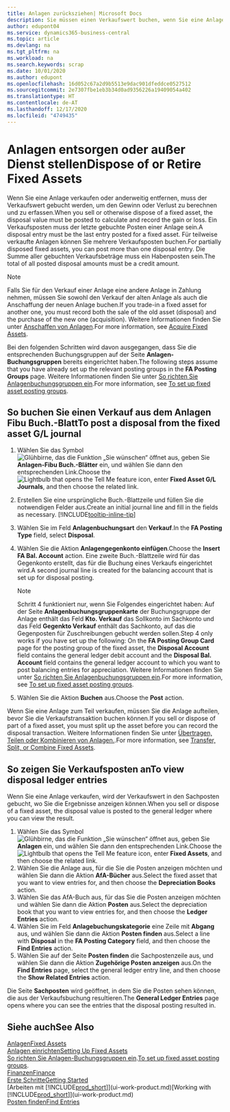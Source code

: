 ```yaml
---
title: Anlagen zurücksziehen| Microsoft Docs
description: Sie müssen einen Verkaufswert buchen, wenn Sie eine Anlage verkaufen oder ausrangieren, die storniert werden sollten.
author: edupont04
ms.service: dynamics365-business-central
ms.topic: article
ms.devlang: na
ms.tgt_pltfrm: na
ms.workload: na
ms.search.keywords: scrap
ms.date: 10/01/2020
ms.author: edupont
ms.openlocfilehash: 16d052c67a2d9b5513e9dac901dfeddce0527512
ms.sourcegitcommit: 2e7307fbe1eb3b34d0ad9356226a19409054a402
ms.translationtype: HT
ms.contentlocale: de-AT
ms.lasthandoff: 12/17/2020
ms.locfileid: "4749435"
---
```

# <a name="dispose-of-or-retire-fixed-assets"></a><span data-ttu-id="5be4e-103">Anlagen entsorgen oder außer Dienst stellen</span><span class="sxs-lookup"><span data-stu-id="5be4e-103">Dispose of or Retire Fixed Assets</span></span>

<span data-ttu-id="5be4e-104">Wenn Sie eine Anlage verkaufen oder anderweitig entfernen, muss der Verkaufswert gebucht werden, um den Gewinn oder Verlust zu berechnen und zu erfassen.</span><span class="sxs-lookup"><span data-stu-id="5be4e-104">When you sell or otherwise dispose of a fixed asset, the disposal value must be posted to calculate and record the gain or loss.</span></span> <span data-ttu-id="5be4e-105">Ein Verkaufsposten muss der letzte gebuchte Posten einer Anlage sein.</span><span class="sxs-lookup"><span data-stu-id="5be4e-105">A disposal entry must be the last entry posted for a fixed asset.</span></span> <span data-ttu-id="5be4e-106">Für teilweise verkaufte Anlagen können Sie mehrere Verkaufsposten buchen.</span><span class="sxs-lookup"><span data-stu-id="5be4e-106">For partially disposed fixed assets, you can post more than one disposal entry.</span></span> <span data-ttu-id="5be4e-107">Die Summe aller gebuchten Verkaufsbeträge muss ein Habenposten sein.</span><span class="sxs-lookup"><span data-stu-id="5be4e-107">The total of all posted disposal amounts must be a credit amount.</span></span>  

> [!NOTE]  
> <span data-ttu-id="5be4e-108">Falls Sie für den Verkauf einer Anlage eine andere Anlage in Zahlung nehmen, müssen Sie sowohl den Verkauf der alten Anlage als auch die Anschaffung der neuen Anlage buchen.</span><span class="sxs-lookup"><span data-stu-id="5be4e-108">If you trade-in a fixed asset for another one, you must record both the sale of the old asset (disposal) and the purchase of the new one (acquisition).</span></span> <span data-ttu-id="5be4e-109">Weitere Informationen finden Sie unter [Anschaffen von Anlagen](fa-how-acquire.md).</span><span class="sxs-lookup"><span data-stu-id="5be4e-109">For more information, see [Acquire Fixed Assets](fa-how-acquire.md).</span></span>  

<span data-ttu-id="5be4e-110">Bei den folgenden Schritten wird davon ausgegangen, dass Sie die entsprechenden Buchungsgruppen auf der Seite **Anlagen-Buchungsgruppen** bereits eingerichtet haben.</span><span class="sxs-lookup"><span data-stu-id="5be4e-110">The following steps assume that you have already set up the relevant posting groups in the **FA Posting Groups** page.</span></span> <span data-ttu-id="5be4e-111">Weitere Informationen finden Sie unter [So richten Sie Anlagenbuchungsgruppen ein](fa-how-setup-general.md#to-set-up-fixed-asset-posting-groups).</span><span class="sxs-lookup"><span data-stu-id="5be4e-111">For more information, see [To set up fixed asset posting groups](fa-how-setup-general.md#to-set-up-fixed-asset-posting-groups).</span></span>  

## <a name="to-post-a-disposal-from-the-fixed-asset-gl-journal"></a><span data-ttu-id="5be4e-112">So buchen Sie einen Verkauf aus dem Anlagen Fibu Buch.-Blatt</span><span class="sxs-lookup"><span data-stu-id="5be4e-112">To post a disposal from the fixed asset G/L journal</span></span>

1. <span data-ttu-id="5be4e-113">Wählen Sie das Symbol ![Glühbirne, das die Funktion „Sie wünschen“ öffnet](media/ui-search/search_small.png "Tell me-Funktion") aus, geben Sie **Anlagen-Fibu Buch.-Blätter** ein, und wählen Sie dann den entsprechenden Link.</span><span class="sxs-lookup"><span data-stu-id="5be4e-113">Choose the ![Lightbulb that opens the Tell Me feature](media/ui-search/search_small.png "Tell me what you want to do") icon, enter **Fixed Asset G/L Journals**, and then choose the related link.</span></span>  
2. <span data-ttu-id="5be4e-114">Erstellen Sie eine ursprüngliche Buch.-Blattzeile und füllen Sie die notwendigen Felder aus.</span><span class="sxs-lookup"><span data-stu-id="5be4e-114">Create an initial journal line and fill in the fields as necessary.</span></span> [!INCLUDE[tooltip-inline-tip](includes/tooltip-inline-tip_md.md)]  
3. <span data-ttu-id="5be4e-115">Wählen Sie im Feld **Anlagenbuchungsart** den **Verkauf**.</span><span class="sxs-lookup"><span data-stu-id="5be4e-115">In the **FA Posting Type** field, select **Disposal**.</span></span>  
4. <span data-ttu-id="5be4e-116">Wählen Sie die Aktion **Anlagengegenkonto einfügen**.</span><span class="sxs-lookup"><span data-stu-id="5be4e-116">Choose the **Insert FA Bal. Account** action.</span></span> <span data-ttu-id="5be4e-117">Eine zweite Buch.-Blattzeile wird für das Gegenkonto erstellt, das für die Buchung eines Verkaufs eingerichtet wird.</span><span class="sxs-lookup"><span data-stu-id="5be4e-117">A second journal line is created for the balancing account that is set up for disposal posting.</span></span>  

    > [!NOTE]  
    >  <span data-ttu-id="5be4e-118">Schritt 4 funktioniert nur, wenn Sie Folgendes eingerichtet haben: Auf der Seite **Anlagenbuchungsgruppenkarte** der Buchungsgruppe der Anlage enthält das Feld **Kto. Verkauf** das Sollkonto im Sachkonto und das Feld **Gegenkto Verkauf** enthält das Sachkonto, auf das die Gegenposten für Zuschreibungen gebucht werden sollen.</span><span class="sxs-lookup"><span data-stu-id="5be4e-118">Step 4 only works if you have set up the following: On the **FA Posting Group Card** page for the posting group of the fixed asset, the **Disposal Account** field contains the general ledger debit account and the **Disposal Bal. Account** field contains the general ledger account to which you want to post balancing entries for appreciation.</span></span> <span data-ttu-id="5be4e-119">Weitere Informationen finden Sie unter [So richten Sie Anlagenbuchungsgruppen ein](fa-how-setup-general.md#to-set-up-fixed-asset-posting-groups).</span><span class="sxs-lookup"><span data-stu-id="5be4e-119">For more information, see [To set up fixed asset posting groups](fa-how-setup-general.md#to-set-up-fixed-asset-posting-groups).</span></span>  
5. <span data-ttu-id="5be4e-120">Wählen Sie die Aktion **Buchen** aus.</span><span class="sxs-lookup"><span data-stu-id="5be4e-120">Choose the **Post** action.</span></span>  

<span data-ttu-id="5be4e-121">Wenn Sie eine Anlage zum Teil verkaufen, müssen Sie die Anlage aufteilen, bevor Sie die Verkaufstransaktion buchen können.</span><span class="sxs-lookup"><span data-stu-id="5be4e-121">If you sell or dispose of part of a fixed asset, you must split up the asset before you can record the disposal transaction.</span></span> <span data-ttu-id="5be4e-122">Weitere Informationen finden Sie unter [Übertragen, Teilen oder Kombinieren von Anlagen.](fa-how-trans-split-combine.md).</span><span class="sxs-lookup"><span data-stu-id="5be4e-122">For more information, see [Transfer, Split, or Combine Fixed Assets](fa-how-trans-split-combine.md).</span></span>  

## <a name="to-view-disposal-ledger-entries"></a><span data-ttu-id="5be4e-123">So zeigen Sie Verkaufsposten an</span><span class="sxs-lookup"><span data-stu-id="5be4e-123">To view disposal ledger entries</span></span>
<span data-ttu-id="5be4e-124">Wenn Sie eine Anlage verkaufen, wird der Verkaufswert in den Sachposten gebucht, wo Sie die Ergebnisse anzeigen können.</span><span class="sxs-lookup"><span data-stu-id="5be4e-124">When you sell or dispose of a fixed asset, the disposal value is posted to the general ledger where you can view the result.</span></span>  

1. <span data-ttu-id="5be4e-125">Wählen Sie das Symbol ![Glühbirne, das die Funktion „Sie wünschen“ öffnet](media/ui-search/search_small.png "Tell me-Funktion") aus, geben Sie **Anlagen** ein, und wählen Sie dann den entsprechenden Link.</span><span class="sxs-lookup"><span data-stu-id="5be4e-125">Choose the ![Lightbulb that opens the Tell Me feature](media/ui-search/search_small.png "Tell me what you want to do") icon, enter **Fixed Assets**, and then choose the related link.</span></span>  
2. <span data-ttu-id="5be4e-126">Wählen Sie die Anlage aus, für die Sie die Posten anzeigen möchten und wählen Sie dann die Aktion **AfA-Bücher** aus.</span><span class="sxs-lookup"><span data-stu-id="5be4e-126">Select the fixed asset that you want to view entries for, and then choose the **Depreciation Books** action.</span></span>  
3. <span data-ttu-id="5be4e-127">Wählen Sie das AfA-Buch aus, für das Sie die Posten anzeigen möchten und wählen Sie dann die Aktion **Posten** aus.</span><span class="sxs-lookup"><span data-stu-id="5be4e-127">Select the depreciation book that you want to view entries for, and then choose the **Ledger Entries** action.</span></span>  
4. <span data-ttu-id="5be4e-128">Wählen Sie im Feld **Anlagebuchungskategorie** eine Zeile mit **Abgang** aus, und wählen Sie dann die Aktion **Posten finden** aus.</span><span class="sxs-lookup"><span data-stu-id="5be4e-128">Select a line with **Disposal** in the **FA Posting Category** field, and then choose the **Find Entries** action.</span></span>  
5. <span data-ttu-id="5be4e-129">Wählen Sie auf der Seite **Posten finden** die Sachpostenzeile aus, und wählen Sie dann die Aktion **Zugehörige Posten anzeigen** aus.</span><span class="sxs-lookup"><span data-stu-id="5be4e-129">On the **Find Entries** page, select the general ledger entry line, and then choose the **Show Related Entries** action.</span></span>  

<span data-ttu-id="5be4e-130">Die Seite **Sachposten** wird geöffnet, in dem Sie die Posten sehen können, die aus der Verkaufsbuchung resultieren.</span><span class="sxs-lookup"><span data-stu-id="5be4e-130">The **General Ledger Entries** page opens where you can see the entries that the disposal posting resulted in.</span></span>  

## <a name="see-also"></a><span data-ttu-id="5be4e-131">Siehe auch</span><span class="sxs-lookup"><span data-stu-id="5be4e-131">See Also</span></span>

[<span data-ttu-id="5be4e-132">Anlagen</span><span class="sxs-lookup"><span data-stu-id="5be4e-132">Fixed Assets</span></span>](fa-manage.md)  
[<span data-ttu-id="5be4e-133">Anlagen einrichten</span><span class="sxs-lookup"><span data-stu-id="5be4e-133">Setting Up Fixed Assets</span></span>](fa-setup.md)  
<span data-ttu-id="5be4e-134">[So richten Sie Anlagen-Buchungsgruppen ein](fa-how-setup-general.md#to-set-up-fixed-asset-posting-groups).</span><span class="sxs-lookup"><span data-stu-id="5be4e-134">[To set up fixed asset posting groups](fa-how-setup-general.md#to-set-up-fixed-asset-posting-groups).</span></span>  
[<span data-ttu-id="5be4e-135">Finanzen</span><span class="sxs-lookup"><span data-stu-id="5be4e-135">Finance</span></span>](finance.md)  
[<span data-ttu-id="5be4e-136">Erste Schritte</span><span class="sxs-lookup"><span data-stu-id="5be4e-136">Getting Started</span></span>](product-get-started.md)  
<span data-ttu-id="5be4e-137">[Arbeiten mit [!INCLUDE[prod_short](includes/prod_short.md)]](ui-work-product.md)</span><span class="sxs-lookup"><span data-stu-id="5be4e-137">[Working with [!INCLUDE[prod_short](includes/prod_short.md)]](ui-work-product.md)</span></span>  
[<span data-ttu-id="5be4e-138">Posten finden</span><span class="sxs-lookup"><span data-stu-id="5be4e-138">Find Entries</span></span>](ui-find-entries.md)  
